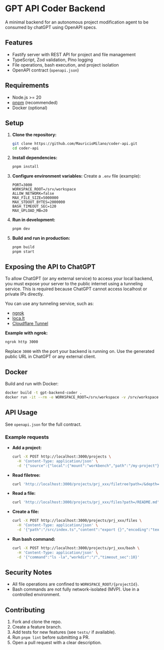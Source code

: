 # GPT API Coder Backend

A minimal backend for an autonomous project modification agent to be consumed by chatGPT using OpenAPI specs. 

## Features

- Fastify server with REST API for project and file management
- TypeScript, Zod validation, Pino logging
- File operations, bash execution, and project isolation
- OpenAPI contract (`openapi.json`)

## Requirements

- Node.js >= 20
- [pnpm](https://pnpm.io/) (recommended)
- Docker (optional)

## Setup

1. **Clone the repository:**
   ```sh
   git clone https://github.com/MauricioMilano/coder-api.git
   cd coder-api
   ```

2. **Install dependencies:**
   ```sh
   pnpm install
   ```

3. **Configure environment variables:**
   Create a `.env` file (example):
   ```
   PORT=3000
   WORKSPACE_ROOT=/srv/workspace
   ALLOW_NETWORK=false
   MAX_FILE_SIZE=5000000
   MAX_STDOUT_BYTES=2000000
   BASH_TIMEOUT_SEC=120
   MAX_UPLOAD_MB=20
   ```

4. **Run in development:**
   ```sh
   pnpm dev
   ```

5. **Build and run in production:**
   ```sh
   pnpm build
   pnpm start
   ```


## Exposing the API to ChatGPT

To allow ChatGPT (or any external service) to access your local backend, you must expose your server to the public internet using a tunneling service. This is required because ChatGPT cannot access localhost or private IPs directly.

You can use any tunneling service, such as:

- [ngrok](https://ngrok.com/)
- [loca.lt](https://docs.localtunnel.me/)
- [Cloudflare Tunnel](https://developers.cloudflare.com/cloudflare-one/connections/connect-apps/)

**Example with ngrok:**

```sh
ngrok http 3000
```

Replace `3000` with the port your backend is running on. Use the generated public URL in ChatGPT or any external client.



## Docker

Build and run with Docker:
```sh
docker build -t gpt-backend-coder .
docker run -it --rm -e WORKSPACE_ROOT=/srv/workspace -v /srv/workspace:/srv/workspace -p 3007:3007 gpt5-backend-coder
```

## API Usage

See `openapi.json` for the full contract.

### Example requests

- **Add a project:**
  ```sh
  curl -X POST http://localhost:3000/projects \
    -H 'Content-Type: application/json' \
    -d '{"source":{"local":{"mount":"workbench","path":"/my-project"}},"name":"my-project"}'
  ```

- **Read filetree:**
  ```sh
  curl 'http://localhost:3000/projects/prj_xxx/filetree?path=/&depth=2'
  ```

- **Read a file:**
  ```sh
  curl 'http://localhost:3000/projects/prj_xxx/files?path=/README.md'
  ```

- **Create a file:**
  ```sh
  curl -X POST http://localhost:3000/projects/prj_xxx/files \
    -H 'Content-Type: application/json' \
    -d '{"path":"/src/index.ts","content":"export {}","encoding":"text","create_parents":true,"overwrite":false}'
  ```

- **Run bash command:**
  ```sh
  curl -X POST http://localhost:3000/projects/prj_xxx/bash \
    -H 'Content-Type: application/json' \
    -d '{"command":"ls -la","workdir":"/","timeout_sec":10}'
  ```

## Security Notes

- All file operations are confined to `WORKSPACE_ROOT/{projectId}`.
- Bash commands are not fully network-isolated (MVP). Use in a controlled environment.

## Contributing

1. Fork and clone the repo.
2. Create a feature branch.
3. Add tests for new features (see `tests/` if available).
4. Run `pnpm lint` before submitting a PR.
5. Open a pull request with a clear description.
